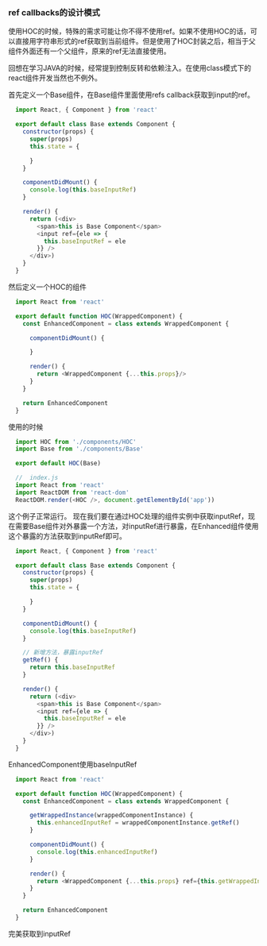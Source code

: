 ### ref callbacks的设计模式

使用HOC的时候，特殊的需求可能让你不得不使用ref。如果不使用HOC的话，可以直接用字符串形式的ref获取到当前组件。但是使用了HOC封装之后，相当于父组件外面还有一个父组件，原来的ref无法直接使用。

回想在学习JAVA的时候，经常提到控制反转和依赖注入。在使用class模式下的react组件开发当然也不例外。


首先定义一个Base组件，在Base组件里面使用refs callback获取到input的ref。
```javascript
  import React, { Component } from 'react'

  export default class Base extends Component {
    constructor(props) {
      super(props)
      this.state = {

      }
    }

    componentDidMount() {
      console.log(this.baseInputRef)
    }

    render() {
      return (<div>
        <span>this is Base Component</span>
        <input ref={ele => {
          this.baseInputRef = ele
        }} />
      </div>)
    }
  }
```

然后定义一个HOC的组件

```javascript
  import React from 'react'

  export default function HOC(WrappedComponent) {
    const EnhancedComponent = class extends WrappedComponent {

      componentDidMount() {

      }

      render() {
        return <WrappedComponent {...this.props}/>
      }
    }

    return EnhancedComponent
  }

```

使用的时候

```javascript
  import HOC from './components/HOC'
  import Base from './components/Base'

  export default HOC(Base)

  //  index.js
  import React from 'react'
  import ReactDOM from 'react-dom'
  ReactDOM.render(<HOC />, document.getElementById('app'))

```

这个例子正常运行。
现在我们要在通过HOC处理的组件实例中获取inputRef，现在需要Base组件对外暴露一个方法，对inputRef进行暴露，在Enhanced组件使用这个暴露的方法获取到inputRef即可。

```javascript
  import React, { Component } from 'react'

  export default class Base extends Component {
    constructor(props) {
      super(props)
      this.state = {

      }
    }

    componentDidMount() {
      console.log(this.baseInputRef)
    }

    // 新增方法，暴露inputRef
    getRef() {
      return this.baseInputRef
    }

    render() {
      return (<div>
        <span>this is Base Component</span>
        <input ref={ele => {
          this.baseInputRef = ele
        }} />
      </div>)
    }
  }

```
EnhancedComponent使用baseInputRef

```javascript
  import React from 'react'

  export default function HOC(WrappedComponent) {
    const EnhancedComponent = class extends WrappedComponent {

      getWrappedInstance(wrappedComponentInstance) {
        this.enhancedInputRef = wrappedComponentInstance.getRef()
      }

      componentDidMount() {
        console.log(this.enhancedInputRef)
      }

      render() {
        return <WrappedComponent {...this.props} ref={this.getWrappedInstance.bind(this)}/>
      }
    }

    return EnhancedComponent
  }

```

完美获取到inputRef